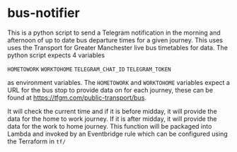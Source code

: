 # bus-notifier

This is a python script to send a Telegram notification in the morning and afternoon of up to date bus departure times for a given journey. This uses uses the Transport for Greater Manchester live bus timetables for data. The python script expects 4 variables

`HOMETOWORK`
`WORKTOHOME`
`TELEGRAM_CHAT_ID`
`TELEGRAM_TOKEN`

as environment variables. The `HOMETOWORK` and `WORKTOHOME` variables expect a URL for the bus stop to provide data on for each journey, these can be found at https://tfgm.com/public-transport/bus. 

It will check the current time and if it is before midday, it will provide the data for the home to work journey. If it is after midday, it will provide the data for the work to home journey. This function will be packaged into Lambda and invoked by an Eventbridge rule which can be configured using the Terraform in `tf/`
